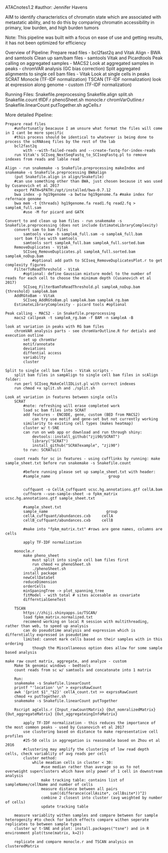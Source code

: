 
ATACnotes1.2
#author: Jennifer Havens

AIM
	to identify characteristics of chromatin state which are associated with metastatic ability,
	and to do this by comparing chromatin accessibility in primary, low burden, and high burden tumors

Note: This pipeline was built with a focus on ease of use and getting results, it has not been optimized for efficiency 

Overview of Pipeline:
	Prepare read files - bcl2fast2q and Vitak
	Align - BWA and samtools
	Clean up sam/bam files - samtools Vitak and Picardtools
	Peak calling on aggregated samples - MACS2
	Look at aggregated samples in peaks - chromVAR analysis (GC bias correction)
	Split aggregated alignments to single cell bam files - Vitak
	Look at single cells in peaks
		SCRAT
		Monocle (TF-IDF normalization)
		TSCAN (TF-IDF normalization)
	look at expression along genome - custom (TF-IDF normalization)

Running Files:
	Snakefile.preprocessing
	Snakefile.align
	split.sh
	Snakefile.count
	tfIDF.r
	phenoSheet.sh
	monocle.r
	chromVarOutline.r
	Snakefile.linearCount
	putTogether.sh
	agCells.r


More detailed Pipeline:

	Prepare read files 
		#unfortunatly beacause I am unsure what format the files will come in I cant be more specific
		#this process should be identical to whatever is being done to process the scRNAseq files by the rest of the lab
		bcl2fast2q 
			with --with-failed-reads and --create-fastq-for-index-reads
	 	run Vitak's SCIseq_NextSeqFastq_to_SCIseqFastq.pl to remove indexes from reads and lable read 

	Align - run snakemake -s Snakefile.preprocessing makeIndex and snakemake -s Snakefile.preprocessing BWAalign 
		(put Snakefile.align in align/Snakefile)
		#can use something other than BWA, just chosen because it was used by Cusanovich et al 2017
		export PATH=$PATH:/opt/installed/bwa-0.7.12 
		bwa index -p hg19genome -a bwtsw hg19genome.fa #make index for refernace genome
		bwa mem -t {threads} hg19genome.fa read1.fq read2.fq > sampleA_full.sam
			#use -M for picard and GATK
		
	Convert to and clean up bam files - run snakemake -s Snakefile.preprocessing (does not include EstimateLibraryComplexity)
		convert sam to bam files
			samtools view -b sampleA_full.sam -o sampleA_full.bam
		sort bam files with samtools
			samtools sort sampleA_full.bam sampleA_full.sorted.bam
		RemoveDuplicates - Vitak
			SCIseq_RemoveDuplicates.pl sampleA_full.sorted.bam sampleA_noDup.bam
				#optional add path to SCIseq_RemoveDuplicatesPlot.r to get complexity figures
		FilterToReadThreshold - Vitak
			#optional: define Gaussian mixture model to the number of reads for each cell to choose the minimum depth (Cusanovich et al 2017)
			SCIseq_FilterBamToReadThreshold.pl sampleA_noDup.bam {threshold} sampleA.bam
		AddRGtoBam - Vitak
			SCIseq_AddRGtoBam.pl sampleA.bam sampleA_rg.bam
		EstimateLibraryComplexity - picard tools #optional

	Peak calling - MACS2 - in Snakefile.preprocessing
		macs2 callpeak -t sampleA_rg.bam -f BAM -n sampleA -B
	
	look at variation in peaks with RG bam files  
		chromVAR analysis parts - see chromVarOutline.R for detials and execution outline
			set up chromVar
			motif/annotate
			deviations
			diffential access
			variabilty
			cluster

	Split to single cell bam files - Vitak scripts -  
		split bam files in sampAlign to single cell bam files in scAlign folder:
		run perl SCIseq_MakeCellIDList.pl with correct indexes
		run chmod +x split.sh and ./split.sh
			
	Look at variation in features between single cells
		SCRAT
			#note: refreshing will erase completed work		
			load sc bam files into SCRAT
			add features - ENCODE, gene, custom (BED from MACS2)
				can try use motif and gene-set but not currently working
			similarity to existing cell types (makes heatmap)
			cluster w/ t-SNE
			can run on web app or download and run through shiny:
				devtools::install_github("zji90/SCRAT")
				library("SCRAT")
				install_github("SCRATexample", "zji90")
			to run: SCRATui()

		count reads for sc in features - using cufflinks by running: make sample_sheet.txt before run snakemake -s Snakefile.count
 
 			#before running please set up sample_sheet.txt with header:
			#sample_name                          group


			cuffquant -o CellA_cuffquant ucsc.hg.annotations.gtf cellA.bam
			cuffnorm --use-sample-sheet -o fpkm_matrix ucsc.hg.annotations.gtf sample_sheet.txt

			#sample_sheet.txt
			sample_name                          group
			cellA_cuffquant/abundances.cxb     cellA
			cellB_cuffquant/abundances.cxb     cellB

			#make into "fpkm_matrix.txt" #rows are gene names, columns are cells 

			apply TF-IDF normalization

		monocle.r 
			make pheno_sheet
				must split into single cell bam files first
				run chmod +x phenoSheet.sh
				./phenoSheet.sh
			install package
			newCellDataSet
			reduceDimension
			orderCells
			minSpaningTree -> plot_spanning_tree
			fitModel - with total # sites accesable as covariate
			differntialGeneTest 

		TSCAN
			https://zhiji.shinyapps.io/TSCAN/
			load fpkm_matrix.normalized.txt 
			recomend working on local R session with multithreading, rather than web, to speed up analysis
			can do pseudotime analysis and expression which is differntially expressed in pseudotime
			limited: cannot mark cells based on their samples with in this ordering 
				though the Miscellaneous option does allow for some sample based analysis

	make raw count matrix, aggregate, and analyze - custom  
		Make 5k genomic windows - bedtools
		count reads from sc w/ samtools and concatonate into 1 matrix
		
		Run:
		snakemake -s Snakefile.linearCount 
		printf "'location' \n" > exprssRawCount
		awk '{print $1"_"$2}' cellA_count.txt >> exprssRawCount
		chmod +x putTogether.sh
		snakemake -s Snakefile.linearCount putTogether

		Rscript agCells.r {Input_rawCountMatrix} {Out_nomralizedMatrix} {Out_aggregateMatrix} {Out_aggregateingInfoMatrix}

			apply TF-IDF normalization - this reduces the importance of the most common peaks - used by Cusanovich et al 2017
			use clustering based on distance to make representative cell profiles 
			#25-50 cells in aggregation is reasonable based on Zhou et al 2016
			#clustering may amplify the clustering of low read depth cells, check variablity of avg reads per cell
			cluster method:
				while meadian cells in cluster < 30:
					#use median rather than average so as to not overweight superclusters which have only power of 1 cell in downstream analysis
					make tracking table: contains list of sampleName/cellName and number of cells  
					measure distance between all pairs
						sum((differance(cellAsite*, cellBsite*))^2)
					combine 2 closest into cluster (avg weighted by number of cells)
					update tracking table
		
		measure variablity withen samples and compare between for sample heterogenity #to check for batch effects compare withen seperate replicates to between sample types
		cluster w/ t-SNE and plot: install.packages("tsne") and in R environment plot(tsne(matrix, k=2))

		replicate and compare monocle.r and TSCAN analysis on clusteredMatrix
